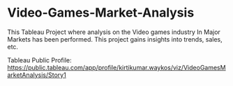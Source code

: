 # Video-Games-Market-Analysis
This  Tableau Project where analysis on the Video games industry In Major Markets has been performed. This project gains insights into trends, sales, etc.

Tableau Public Profile:
https://public.tableau.com/app/profile/kirtikumar.waykos/viz/VideoGamesMarketAnalysis/Story1

